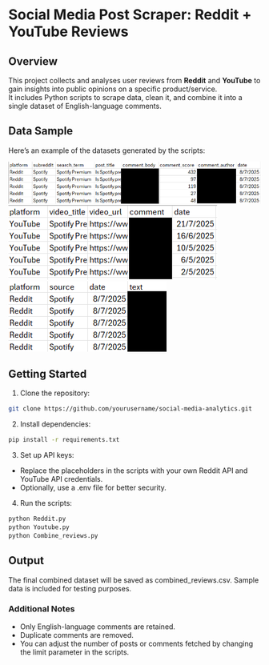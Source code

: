 # Social Media Post Scraper: Reddit + YouTube Reviews

## Overview
This project collects and analyses user reviews from **Reddit** and **YouTube** to gain insights into public opinions on a specific product/service.  
It includes Python scripts to scrape data, clean it, and combine it into a single dataset of English-language comments.

## Data Sample
Here’s an example of the datasets generated by the scripts:

![Reddit Data Sample](screenshots/sample-of-reddit-data.png)
![YouTube Data Sample](screenshots/sample-of-youtube-data.png)
![Combined Reviews Sample](screenshots/combined_reviews.png)

## Getting Started

1. Clone the repository:
```bash
git clone https://github.com/yourusername/social-media-analytics.git
```

2. Install dependencies:
```bash
pip install -r requirements.txt
```

3. Set up API keys:
- Replace the placeholders in the scripts with your own Reddit API and YouTube API credentials.
- Optionally, use a .env file for better security.

4. Run the scripts:
```bash
python Reddit.py
python Youtube.py
python Combine_reviews.py
```
## Output
The final combined dataset will be saved as combined_reviews.csv.
Sample data is included for testing purposes.

### Additional Notes
- Only English-language comments are retained.
- Duplicate comments are removed.
- You can adjust the number of posts or comments fetched by changing the limit parameter in the scripts.

